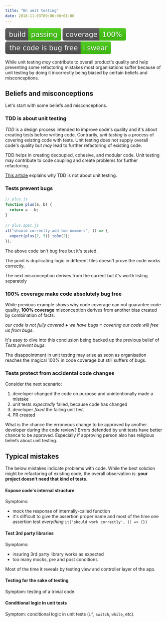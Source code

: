```yaml
---
title: "On unit testing"
date: 2018-11-03T09:06:08+01:00
---
```


<img alt="build passing" src="./build-passing.svg">
<img alt="coverage 100%" src="./coverage-100.svg">
<img alt="the code is bug free i swear" src="./the_code_is_bug_free-i_swear.svg">

While unit testing _may_ contribute to overall product's quality and help
preventing some refactoring mistakes most organisations suffer because of unit
testing by doing it incorrectly being biased by certain beliefs and
misconceptions.

## Beliefs and misconceptions

Let's start with some beliefs and misconceptions.

### TDD is about unit testing

_TDD_ is a design process intended to improve code's quality and it's about
creating tests before writing code. Contrarily, _unit testing_ is a process of
covering existing code with tests. Unit testing does not supply overall code's
quality but _may_ lead to further refactoring of existing code.

TDD helps in creating decoupled, cohesive, and modular code. Unit testing may
contribute to code coupling and create problems for further refactoring.

[This article](https://xebia.com/blog/tdd-not-unit-tests/) explains why TDD is
not about unit testing.

### Tests prevent bugs

```javascript
// plus.js
function plus(a, b) {
  return a - b;
}

// plus.spec.js
it("should correctly add two numbers", () => {
  expect(plus(7, 5)).toBe(2);
});
```

The above code isn't bug free but it's tested.

The point is duplicating logic in different files doesn't prove the code works
correctly.

The next misconception derives from the current but it's worth listing
separately

### 100% coverage make code absolutely bug free

While previous example shows why code coverage can not guarantee code quality,
**100% coverage** misconception derives from another bias created by combination
of facts:

_our code is not fully covered_ **+** _we have bugs_ **=** _covering our code
will free us from bugs_.

It's easy to dive into this conclusion being backed up the previous belief of
_Tests prevent bugs_.

The disappointment in unit testing may arise as soon as organisation reaches the
magical 100% in code coverage but still suffers of bugs.

### Tests protect from accidental code changes

Consider the next scenario:

1. developer changed the code on purpose and unintentionally made a mistake
1. unit tests _expectedly_ failed, because code has changed
1. developer _fixed_ the failing unit test
1. PR created

What is the chance the erroneous change to be approved by another developer
during the code review? Errors defended by unit tests have better chance to be
approved. Especially if approving person also has religious beliefs about unit
testing.

## Typical mistakes

The below mistakes indicate problems with code. While the best solution might be
refactoring of existing code, the overall observation is: **your project doesn't
need that kind of tests**.

#### Expose code's internal structure

Symptoms:

- mock the response of internally-called function
- it's difficult to give the assertion proper name and most of the time one
  assertion test _everything_ `it('should work correctly', () => {})`

#### Test 3rd party libraries

Symptoms:

- insuring 3rd party library works as expected
- too many mocks, pre and post conditions

Most of the time it reveals by testing view and controller layer of the app.

#### Testing for the sake of testing

Symptom: testing of a trivial code.

#### Conditional logic in unit tests

Symptom: conditional logic in unit tests (`if`, `switch`, `while`, etc).
